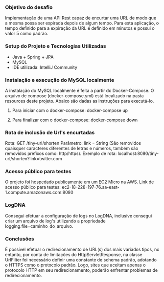 ### Objetivo do desafio
Implementação de uma API Rest capaz de encurtar uma URL de modo que a mesma possa ser expirada depois de algum tempo.
Para esta aplicação, o tempo definido para a expiração da URL é definido em minutos e possui o valor 5 como padrão.

### Setup do Projeto e Tecnologias Utilizadas

- Java + Spring + JPA
- MySQL
- IDE utilizada: IntelliJ Community

### Instalação e execução do MySQL localmente
A instalação do MySQL localmente é feita a partir do Docker-Compose. O arquivo de compose (docker-compose.yml) está localizado 
na pasta resources deste projeto. Abaixo são dadas as instruções para executá-lo. 

1) Para iniciar com o docker-compose:
docker-compose up

2) Para finalizar com o docker-compose:
docker-compose down

### Rota de inclusão de Url's encurtadas
Rota: GET /tiny-url/shorten
Parâmetro: link = String (São removidos quaisquer caracteres diferentes de letras e números, 
também são removidos prefixos como: http/https).
Exemplo de rota: localhost:8080/tiny-url/shorten?link=twitter.com

### Acesso público para testes
O projeto foi hospedado publicamente em um EC2 Micro na AWS.
Link de acesso público para testes: ec2-18-228-197-76.sa-east-1.compute.amazonaws.com:8080

### LogDNA
Consegui efetuar a configuração de logs no LogDNA, inclusive consegui criar um arquivo de log's utilizando a propriedade
logging.file=caminho_do_arquivo.

### Conclusões
É possível efetuar o redirecionamento de URL(s) dos mais variados tipos, no entanto, por conta de limitações
do HttpServletResponse, na classe UrlFilter foi necessário definir uma constante de schema padrão, adotando o HTTPS
como o protocolo padrão. Logo, sites que aceitam apenas o protocolo HTTP em seu redirecionamento, poderão enfrentar 
problemas de redirecionamento.
